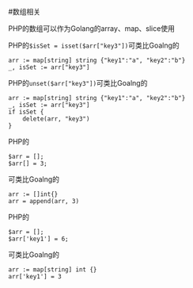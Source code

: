 #数组相关

PHP的数组可以作为Golang的array、map、slice使用

PHP的`$isSet = isset($arr["key3"])`可类比Goalng的
```
arr := map[string] string {"key1":"a", "key2":"b"}
_, isSet := arr["key3"] 
```

PHP的`unset($arr["key3"])`可类比Goalng的
```
arr := map[string] string {"key1":"a", "key2":"b"}
_, isSet := arr["key3"] 
if isSet {
    delete(arr, "key3")
}
```

PHP的
```
$arr = [];
$arr[] = 3;
```
可类比Goalng的
```
arr := []int{}
arr = append(arr, 3)
```

PHP的
```
$arr = [];
$arr['key1'] = 6;
```
可类比Goalng的
```
arr := map[string] int {}
arr['key1'] = 3
```
